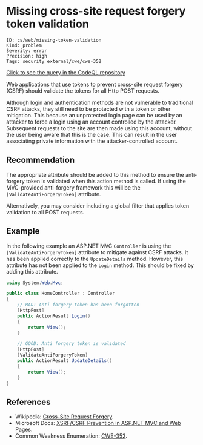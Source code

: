 # Missing cross-site request forgery token validation

```
ID: cs/web/missing-token-validation
Kind: problem
Severity: error
Precision: high
Tags: security external/cwe/cwe-352

```
[Click to see the query in the CodeQL repository](https://github.com/github/codeql/tree/main/csharp/ql/src/Security%20Features/CWE-352/MissingAntiForgeryTokenValidation.ql)

Web applications that use tokens to prevent cross-site request forgery (CSRF) should validate the tokens for all Http POST requests.

Although login and authentication methods are not vulnerable to traditional CSRF attacks, they still need to be protected with a token or other mitigation. This because an unprotected login page can be used by an attacker to force a login using an account controlled by the attacker. Subsequent requests to the site are then made using this account, without the user being aware that this is the case. This can result in the user associating private information with the attacker-controlled account.


## Recommendation
The appropriate attribute should be added to this method to ensure the anti-forgery token is validated when this action method is called. If using the MVC-provided anti-forgery framework this will be the `[ValidateAntiForgeryToken]` attribute.

Alternatively, you may consider including a global filter that applies token validation to all POST requests.


## Example
In the following example an ASP.NET MVC `Controller` is using the `[ValidateAntiForgeryToken]` attribute to mitigate against CSRF attacks. It has been applied correctly to the `UpdateDetails` method. However, this attribute has not been applied to the `Login` method. This should be fixed by adding this attribute.


```csharp
using System.Web.Mvc;

public class HomeController : Controller
{
    // BAD: Anti forgery token has been forgotten
    [HttpPost]
    public ActionResult Login()
    {
        return View();
    }

    // GOOD: Anti forgery token is validated
    [HttpPost]
    [ValidateAntiForgeryToken]
    public ActionResult UpdateDetails()
    {
        return View();
    }
}

```

## References
* Wikipedia: [Cross-Site Request Forgery](https://en.wikipedia.org/wiki/Cross-site_request_forgery).
* Microsoft Docs: [XSRF/CSRF Prevention in ASP.NET MVC and Web Pages](https://docs.microsoft.com/en-us/aspnet/mvc/overview/security/xsrfcsrf-prevention-in-aspnet-mvc-and-web-pages).
* Common Weakness Enumeration: [CWE-352](https://cwe.mitre.org/data/definitions/352.html).